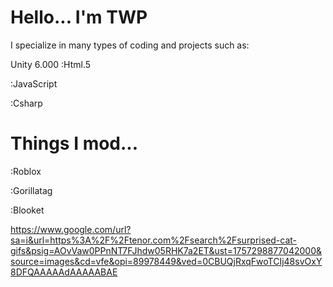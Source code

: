Hello...
I'm TWP
===



I specialize in many types of coding and projects such as:

Unity 6.000
:Html.5

:JavaScript

:Csharp



# Things I mod...

:Roblox

:Gorillatag

:Blooket

https://www.google.com/url?sa=i&url=https%3A%2F%2Ftenor.com%2Fsearch%2Fsurprised-cat-gifs&psig=AOvVaw0PPnNT7FJhdw05RHK7a2ET&ust=1757298877042000&source=images&cd=vfe&opi=89978449&ved=0CBUQjRxqFwoTCIj48svOxY8DFQAAAAAdAAAAABAE

